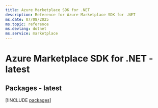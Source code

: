 ```yaml
---
title: Azure Marketplace SDK for .NET
description: Reference for Azure Marketplace SDK for .NET
ms.date: 07/08/2025
ms.topic: reference
ms.devlang: dotnet
ms.service: marketplace
---
```

# Azure Marketplace SDK for .NET - latest
## Packages - latest
[!INCLUDE [packages](marketplace-index.md)]